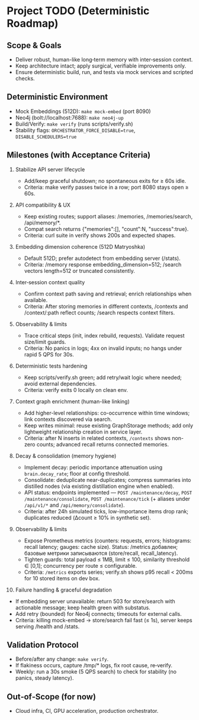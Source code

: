 # Project TODO (Deterministic Roadmap)

## Scope & Goals
- Deliver robust, human-like long‑term memory with inter‑session context.
- Keep architecture intact; apply surgical, verifiable improvements only.
- Ensure deterministic build, run, and tests via mock services and scripted checks.

## Deterministic Environment
- Mock Embeddings (512D): `make mock-embed` (port 8090)
- Neo4j (bolt://localhost:7688): `make neo4j-up`
- Build/Verify: `make verify` (runs scripts/verify.sh)
- Stability flags: `ORCHESTRATOR_FORCE_DISABLE=true`, `DISABLE_SCHEDULERS=true`

## Milestones (with Acceptance Criteria)
1) Stabilize API server lifecycle
   - Add/keep graceful shutdown; no spontaneous exits for ≥ 60s idle.
   - Criteria: make verify passes twice in a row; port 8080 stays open ≥ 60s.

2) API compatibility & UX
   - Keep existing routes; support aliases: /memories, /memories/search, /api/memory/*.
   - Compat search returns {"memories":[], "count":N, "success":true}.
   - Criteria: curl suite in verify shows 200s and expected shapes.

3) Embedding dimension coherence (512D Matryoshka)
   - Default 512D; prefer autodetect from embedding server (/stats).
   - Criteria: /memory response embedding_dimension=512; /search vectors length=512 or truncated consistently.

4) Inter‑session context quality
   - Confirm context path saving and retrieval; enrich relationships when available.
   - Criteria: After storing memories in different contexts, /contexts and /context/:path reflect counts; /search respects context filters.

5) Observability & limits
   - Trace critical steps (init, index rebuild, requests). Validate request size/limit guards.
   - Criteria: No panics in logs; 4xx on invalid inputs; no hangs under rapid 5 QPS for 30s.

6) Deterministic tests hardening
   - Keep scripts/verify.sh green; add retry/wait logic where needed; avoid external dependencies.
   - Criteria: verify exits 0 locally on clean env.

7) Context graph enrichment (human-like linking)
   - Add higher-level relationships: co-occurrence within time windows; link contexts discovered via search.
   - Keep writes minimal: reuse existing GraphStorage methods; add only lightweight relationship creation in service layer.
   - Criteria: after N inserts in related contexts, `/contexts` shows non-zero counts; advanced recall returns connected memories.

8) Decay & consolidation (memory hygiene)
   - Implement decay: periodic importance attenuation using `brain.decay_rate`; floor at config threshold.
   - Consolidate: deduplicate near-duplicates; compress summaries into distilled nodes (via existing distillation engine when enabled).
   - API status: endpoints implemented — `POST /maintenance/decay`, `POST /maintenance/consolidate`, `POST /maintenance/tick` (+ aliases under `/api/v1/*` and `/api/memory/consolidate`).
   - Criteria: after 24h simulated ticks, low-importance items drop rank; duplicates reduced (Δcount ≥ 10% in synthetic set).

9) Observability & limits
   - Expose Prometheus metrics (counters: requests, errors; histograms: recall latency; gauges: cache size). Status: /metrics добавлен; базовые метрики записываются (store/recall, recall_latency).
   - Tighten guards: total payload ≤ 1MB, limit ≤ 100, similarity threshold ∈ [0,1]; concurrency per route ≤ configurable.
   - Criteria: `/metrics` exports series; verify.sh shows p95 recall < 200ms for 10 stored items on dev box.

10) Failure handling & graceful degradation
   - If embedding server unavailable: return 503 for store/search with actionable message; keep health green with substatus.
   - Add retry (bounded) for Neo4j connects; timeouts for external calls.
   - Criteria: killing mock-embed → store/search fail fast (≤ 1s), server keeps serving /health and /stats.

## Validation Protocol
- Before/after any change: `make verify`.
- If flakiness occurs, capture /tmp/* logs, fix root cause, re‑verify.
 - Weekly: run a 30s smoke (5 QPS search) to check for stability (no panics, steady latency).

## Out‑of‑Scope (for now)
- Cloud infra, CI, GPU acceleration, production orchestrator.

